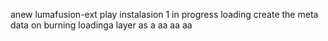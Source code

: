 anew lumafusion-ext
play
instalasion 1
in progress
loading
create the meta
data on burning
loadinga
layer
as
a 
aa
aa
aa
